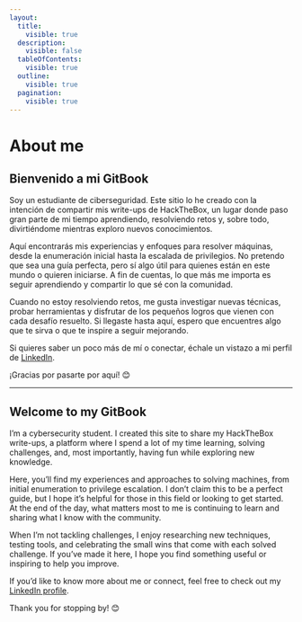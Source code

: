 ```yaml
---
layout:
  title:
    visible: true
  description:
    visible: false
  tableOfContents:
    visible: true
  outline:
    visible: true
  pagination:
    visible: true
---
```


# About me

## Bienvenido a mi GitBook

Soy un estudiante de ciberseguridad. Este sitio lo he creado con la intención de compartir mis write-ups de HackTheBox, un lugar donde paso gran parte de mi tiempo aprendiendo, resolviendo retos y, sobre todo, divirtiéndome mientras exploro nuevos conocimientos.

Aquí encontrarás mis experiencias y enfoques para resolver máquinas, desde la enumeración inicial hasta la escalada de privilegios. No pretendo que sea una guía perfecta, pero sí algo útil para quienes están en este mundo o quieren iniciarse. A fin de cuentas, lo que más me importa es seguir aprendiendo y compartir lo que sé con la comunidad.

Cuando no estoy resolviendo retos, me gusta investigar nuevas técnicas, probar herramientas y disfrutar de los pequeños logros que vienen con cada desafío resuelto. Si llegaste hasta aquí, espero que encuentres algo que te sirva o que te inspire a seguir mejorando.

Si quieres saber un poco más de mí o conectar, échale un vistazo a mi perfil de [LinkedIn](https://www.linkedin.com/in/jeremy-joel-rodr%C3%ADguez-chapilliquen/).

¡Gracias por pasarte por aquí! 😊



***

## Welcome to my GitBook



I’m a cybersecurity student. I created this site to share my HackTheBox write-ups, a platform where I spend a lot of my time learning, solving challenges, and, most importantly, having fun while exploring new knowledge.

Here, you’ll find my experiences and approaches to solving machines, from initial enumeration to privilege escalation. I don’t claim this to be a perfect guide, but I hope it’s helpful for those in this field or looking to get started. At the end of the day, what matters most to me is continuing to learn and sharing what I know with the community.

When I’m not tackling challenges, I enjoy researching new techniques, testing tools, and celebrating the small wins that come with each solved challenge. If you’ve made it here, I hope you find something useful or inspiring to help you improve.

If you’d like to know more about me or connect, feel free to check out my [LinkedIn profile](https://www.linkedin.com/in/jeremy-joel-rodr%C3%ADguez-chapilliquen/).

Thank you for stopping by! 😊
